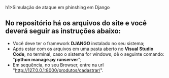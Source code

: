 h1>Simulação de ataque em phinshing em Django</h1>

<h2>No repositório há os arquivos do site e você deverá seguir as instruções abaixo:</h2>

- Você deve ter o framework <strong>DJANGO</strong> instalado no seu sistema;
- Após estar com os arquivos em uma pasta aberto no <strong>Visual Studio Code</strong>, no terminal, caso o sistema for windows, dê o seguinte comando: "<strong>python manage.py runserver</strong>";
- Em sequência, no seu Browser, entre na url "http://127.0.0.1:8000/produtos/cadastrar/".
